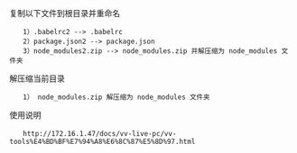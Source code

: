 复制以下文件到根目录并重命名
```
　　1）.babelrc2 --> .babelrc
　　2）package.json2 --> package.json
　　3）node_modules2.zip --> node_modules.zip 并解压缩为 node_modules 文件夹
```

解压缩当前目录
```
　　1） node_modules.zip 解压缩为 node_modules 文件夹
```

使用说明
```
　　http://172.16.1.47/docs/vv-live-pc/vv-tools%E4%BD%BF%E7%94%A8%E6%8C%87%E5%8D%97.html
```
